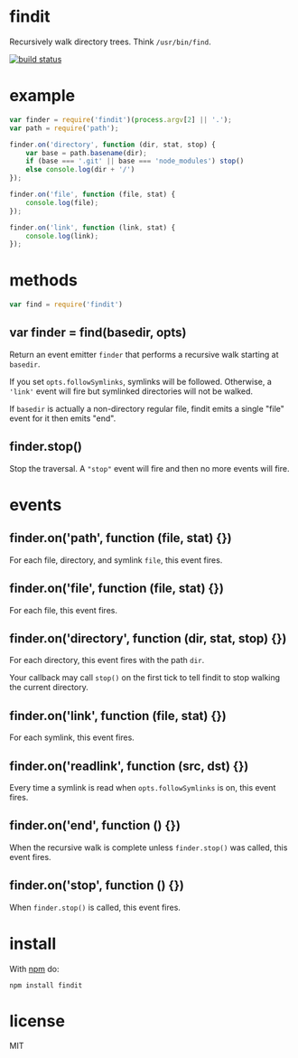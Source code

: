 # findit

Recursively walk directory trees. Think `/usr/bin/find`.

[![build status](https://secure.travis-ci.org/substack/node-findit.png)](http://travis-ci.org/substack/node-findit)

# example

``` js
var finder = require('findit')(process.argv[2] || '.');
var path = require('path');

finder.on('directory', function (dir, stat, stop) {
    var base = path.basename(dir);
    if (base === '.git' || base === 'node_modules') stop()
    else console.log(dir + '/')
});

finder.on('file', function (file, stat) {
    console.log(file);
});

finder.on('link', function (link, stat) {
    console.log(link);
});
```

# methods

``` js
var find = require('findit')
```

## var finder = find(basedir, opts)

Return an event emitter `finder` that performs a recursive walk starting at
`basedir`.

If you set `opts.followSymlinks`, symlinks will be followed. Otherwise, a
`'link'` event will fire but symlinked directories will not be walked.

If `basedir` is actually a non-directory regular file, findit emits a single
"file" event for it then emits "end".

## finder.stop()

Stop the traversal. A `"stop"` event will fire and then no more events will
fire.

# events

## finder.on('path', function (file, stat) {})

For each file, directory, and symlink `file`, this event fires.

## finder.on('file', function (file, stat) {})

For each file, this event fires.

## finder.on('directory', function (dir, stat, stop) {})

For each directory, this event fires with the path `dir`.

Your callback may call `stop()` on the first tick to tell findit to stop walking
the current directory.

## finder.on('link', function (file, stat) {})

For each symlink, this event fires.

## finder.on('readlink', function (src, dst) {})

Every time a symlink is read when `opts.followSymlinks` is on, this event fires.

## finder.on('end', function () {})

When the recursive walk is complete unless `finder.stop()` was called, this
event fires.

## finder.on('stop', function () {})

When `finder.stop()` is called, this event fires.

# install

With [npm](https://npmjs.org) do:

```
npm install findit
```

# license

MIT
